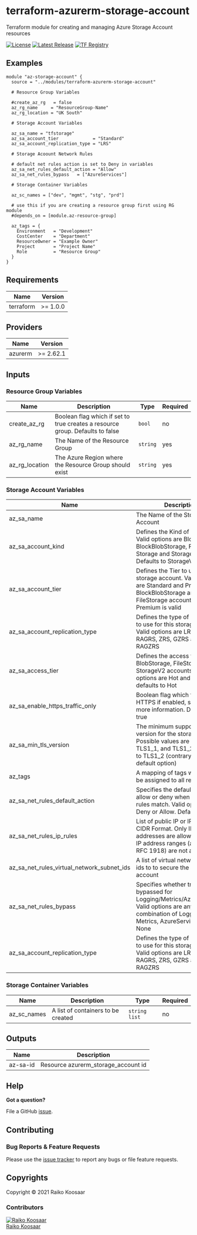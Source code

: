 # terraform-azurerm-storage-account

Terraform module for creating and managing Azure Storage Account resources

[![License](https://img.shields.io/badge/License-MIT-blue.svg)](LICENSE)
[![Latest Release](https://img.shields.io/github/v/release/rkoosaar/terraform-azurerm-storage-account?cacheSeconds=36)](https://github.com/rkoosaar/terraform-azurerm-storage-account/releases/latest)
[![TF Registry](https://img.shields.io/badge/terraform-registry-blue.svg)](https://registry.terraform.io/modules/rkoosaar/storage-account/azurerm)

## Examples

```
module "az-storage-account" {
  source = "../modules/terraform-azurerm-storage-account"

  # Resource Group Variables

  #create_az_rg   = false
  az_rg_name     = "ResourceGroup-Name"
  az_rg_location = "UK South"

  # Storage Account Variables

  az_sa_name = "tfstorage"
  az_sa_account_tier             = "Standard"
  az_sa_account_replication_type = "LRS"

  # Storage Acoount Network Rules
  
  # default net rules action is set to Deny in variables 
  az_sa_net_rules_default_action = "Allow"
  az_sa_net_rules_bypass   = ["AzureServices"]

  # Storage Container Variables

  az_sc_names = ["dev", "mgmt", "stg", "prd"]

  # use this if you are creating a resource group first using RG module
  #depends_on = [module.az-resource-group]

  az_tags = {
    Environment   = "Development"
    CostCenter    = "Department"
    ResourceOwner = "Example Owner"
    Project       = "Project Name"
    Role          = "Resource Group"
  }
}
```
<!-- BEGINNING OF PRE-COMMIT-TERRAFORM DOCS HOOK -->
## Requirements

| Name | Version |
| --- | --- |
| terraform | >= 1.0.0 |

## Providers

| Name | Version |
| --- | --- |
| azurerm | >= 2.62.1 |

## Inputs


### Resource Group Variables

| Name | Description | Type | Required |
| --- | --- | --- | --- |
| create\_az\_rg | Boolean flag which if set to true creates a resource group. Defaults to false | `bool` | no  |
| az\_rg\_name | The Name of the Resource Group | `string` | yes |
| az\_rg\_location | The Azure Region where the Resource Group should exist | `string` | yes |

### Storage Account Variables

| Name | Description | Type | Required |
| --- | --- | --- | --- |
| az\_sa\_name | The Name of the Storage Account | `string` | yes |
| az\_sa\_account_kind | Defines the Kind of account. Valid options are BlobStorage, BlockBlobStorage, FileStorage, Storage and StorageV2, Defaults to StorageV2 | `string` | no  |
| az\_sa\_account_tier | Defines the Tier to use for this storage account. Valid options are Standard and Premium. For BlockBlobStorage and FileStorage accounts only Premium is valid | `string` | yes |
| az\_sa\_account\_replication\_type | Defines the type of replication to use for this storage account. Valid options are LRS, GRS, RAGRS, ZRS, GZRS and RAGZRS | `string` | yes |
| az\_sa\_access_tier | Defines the access tier for BlobStorage, FileStorage and StorageV2 accounts. Valid options are Hot and Cool, defaults to Hot | `string` | no  |
| az\_sa\_enable\_https\_traffic_only | Boolean flag which forces HTTPS if enabled, see here for more information. Defaults to true | `bool` | no  |
| az\_sa\_min\_tls\_version | The minimum supported TLS version for the storage account. Possible values are TLS1\_0, TLS1\_1, and TLS1\_2. Defaults to TLS1\_2 (contrary to AZ default option) | `string` | no  |
| az_tags | A mapping of tags which should be assigned to all resources | `map` | no  |
| az\_sa\_net\_rules\_default_action | Specifies the default action of allow or deny when no other rules match. Valid options are Deny or Allow. Defaults to Deny | `string` | no  |
| az\_sa\_net\_rules\_ip_rules | List of public IP or IP ranges in CIDR Format. Only IPV4 addresses are allowed. Private IP address ranges (as defined in RFC 1918) are not allowed | `string list` | no  |
| az\_sa\_net\_rules\_virtual\_network\_subnet_ids | A list of virtual network subnet ids to to secure the storage account | `string list` | no  |
| az\_sa\_net\_rules\_bypass | Specifies whether traffic is bypassed for Logging/Metrics/AzureServices. Valid options are any combination of Logging, Metrics, AzureServices, or None | `string list` | no  |
| az\_sa\_account\_replication\_type | Defines the type of replication to use for this storage account. Valid options are LRS, GRS, RAGRS, ZRS, GZRS and RAGZRS | `string` | yes |

### Storage Container Variables

| Name | Description | Type | Required |
| --- | --- | --- | --- |
| az\_sc\_names | A list of containers to be created | `string list` | no  |

## Outputs

| Name | Description |
| --- | --- |
| az-sa-id | Resource azurerm_storage_account id |

<!-- END OF PRE-COMMIT-TERRAFORM DOCS HOOK -->

## Help

**Got a question?**

File a GitHub [issue](https://github.com/rkoosaar/terraform-azurerm-storage-account/issues).

## Contributing

### Bug Reports & Feature Requests

Please use the [issue tracker](https://github.com/rkoosaar/terraform-azurerm-storage-account/issues) to report any bugs or file feature requests.

## Copyrights

Copyright © 2021 Raiko Koosaar

### Contributors

[![Raiko Koosaar][rkoosaar_avatar]][rkoosaar_homepage]<br/>[Raiko Koosaar][rkoosaar_homepage]

[rkoosaar_homepage]: https://github.com/rkoosaar
[rkoosaar_avatar]: https://github.com/rkoosaar.png?size=150
[github]: https://github.com/rkoosaar
[share_email]: mailto:?subject=terraform-azurerm-storage-account&body=https://github.com/rkoosaar/terraform-azurerm-storage-account
